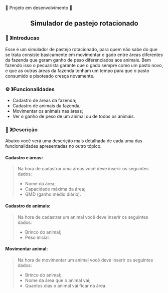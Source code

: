 :construction: Projeto em desenvolvimento  :construction:

<h2 align=center>
  Simulador de pastejo rotacionado
</h2>

### 🏁 》Introducao
Esse é um simulador de pastejo rotacionado, para quem não sabe do que se trata consiste basicamente em movimentar o gado entre áreas diferentes da fazenda que geram ganho de peso diferenciados aos animais. Bem fazendo isso o pecuarista garante que o gado sempre como um pasto novo, e que as outras áreas da fazenda tenham um tempo para que o pasto consumido e pisoteado cresça novamente.

### ⚙ 》Funcionalidades
- Cadastro de áreas da fazenda;
- Cadastro de animais da fazenda;
- Movimentar os animais nas áreas;
- Ver o ganho de peso de um animal ou de todos os animais.


### 📃 》Descrição
Abaixo você verá uma descrição mais detalhada de cada uma das funcionalidades apresentadas no outro tópico.

#### Cadastro e áreas:
> Na hora de cadastrar uma áreas você deve inserir os seguintes dados:
> - Nome da área;
> - Capacidade máxima da área;
> - GMD (ganho médio diário).

#### Cadastro de animais:
> Na hora de cadastrar um animal você deve inserir os seguintes dados:
> - Brinco do animal;
> - Peso inicial.

#### Movimentar animal:
> Na hora de movimentar um animal você deve inserir os seguintes dados:
> - Brinco do animal;
> - Nome da área que o animal vai;
> - Quantos dias o animal vai ficar na área.
